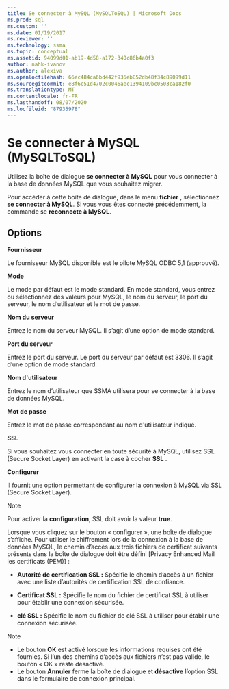 ```yaml
---
title: Se connecter à MySQL (MySQLToSQL) | Microsoft Docs
ms.prod: sql
ms.custom: ''
ms.date: 01/19/2017
ms.reviewer: ''
ms.technology: ssma
ms.topic: conceptual
ms.assetid: 94099d01-ab19-4d58-a172-340c86b4a0f3
author: nahk-ivanov
ms.author: alexiva
ms.openlocfilehash: 66ec484ca6bd442f936eb852db48f34c89099d11
ms.sourcegitcommit: e8f6c51d4702c0046aec1394109bc0503ca182f0
ms.translationtype: MT
ms.contentlocale: fr-FR
ms.lasthandoff: 08/07/2020
ms.locfileid: "87935978"
---
```

# <a name="connect-to-mysql-mysqltosql"></a>Se connecter à MySQL (MySQLToSQL)
Utilisez la boîte de dialogue **se connecter à MySQL** pour vous connecter à la base de données MySQL que vous souhaitez migrer.  
  
Pour accéder à cette boîte de dialogue, dans le menu **fichier** , sélectionnez **se connecter à MySQL**. Si vous vous êtes connecté précédemment, la commande se **reconnecte à MySQL**.  
  
## <a name="options"></a>Options  
**Fournisseur**  
  
Le fournisseur MySQL disponible est le pilote MySQL ODBC 5,1 (approuvé).  
  
**Mode**  
  
Le mode par défaut est le mode standard. En mode standard, vous entrez ou sélectionnez des valeurs pour MySQL, le nom du serveur, le port du serveur, le nom d’utilisateur et le mot de passe.  
  
**Nom du serveur**  
  
Entrez le nom du serveur MySQL. Il s’agit d’une option de mode standard.  
  
**Port du serveur**  
  
Entrez le port du serveur. Le port du serveur par défaut est 3306. Il s’agit d’une option de mode standard.  
  
**Nom d'utilisateur**  
  
Entrez le nom d’utilisateur que SSMA utilisera pour se connecter à la base de données MySQL.  
  
**Mot de passe**  
  
Entrez le mot de passe correspondant au nom d'utilisateur indiqué.  
  
**SSL**  
  
Si vous souhaitez vous connecter en toute sécurité à MySQL, utilisez SSL (Secure Socket Layer) en activant la case à cocher **SSL** .  
  
**Configurer**  
  
Il fournit une option permettant de configurer la connexion à MySQL via SSL (Secure Socket Layer).  
  
> [!NOTE]  
> Pour activer la **configuration**, SSL doit avoir la valeur **true**.  
  
Lorsque vous cliquez sur le bouton « configurer », une boîte de dialogue s’affiche. Pour utiliser le chiffrement lors de la connexion à la base de données MySQL, le chemin d’accès aux trois fichiers de certificat suivants présents dans la boîte de dialogue doit être défini [Privacy Enhanced Mail les certificats (PEM)] :  
  
-   **Autorité de certification SSL :** Spécifie le chemin d’accès à un fichier avec une liste d’autorités de certification SSL de confiance.  
  
-   **Certificat SSL :** Spécifie le nom du fichier de certificat SSL à utiliser pour établir une connexion sécurisée.  
  
-   **clé SSL :** Spécifie le nom du fichier de clé SSL à utiliser pour établir une connexion sécurisée.  
  
> [!NOTE]  
> -   Le bouton **OK** est activé lorsque les informations requises ont été fournies. Si l’un des chemins d’accès aux fichiers n’est pas valide, le bouton « OK » reste désactivé.  
> -   Le bouton **Annuler** ferme la boîte de dialogue et **désactive** l’option SSL dans le formulaire de connexion principal.  
  
